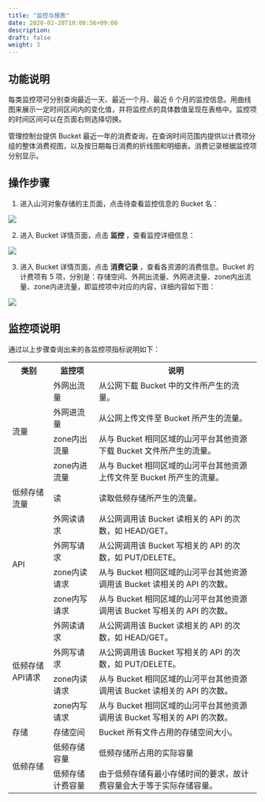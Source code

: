 ```yaml
---
title: "监控与报表"
date: 2020-02-28T10:08:56+09:00
description:
draft: false
weight: 3
---
```


## 功能说明

每类监控项可分别查询最近一天、最近一个月、最近 6 个月的监控信息。用曲线图来展示一定时间区间内的变化值，并将监控点的具体数值呈现在表格中。监控项的时间区间可以在页面右侧选择切换。

管理控制台提供 Bucket 最近一年的消费查询，在查询时间范围内提供以计费项分组的整体消费视图，以及按日期每日消费的折线图和明细表。消费记录根据监控项分别显示。

## 操作步骤

1. 进入山河对象存储的主页面，点击待查看监控信息的 Bucket 名：

 ![](/storage/object-storage/_images/bucket_info1.png)

2. 进入 Bucket 详情页面，点击 **监控** ，查看监控详细信息：

 ![](/storage/object-storage/_images/bucket_info6.png)

3. 进入 Bucket 详情页面，点击 **消费记录** ，查看各资源的消费信息。Bucket 的计费项有 5 项，分别是：存储空间、外网出流量、外网进流量、zone内出流量、zone内进流量，即监控项中对应的内容，详细内容如下图：

 ![](/storage/object-storage/_images/bucket_info7.png)


## 监控项说明

通过以上步骤查询出来的各监控项指标说明如下：

   <table class="table table-bordered table-striped table-condensed">
      <tr>
        <th>类别</th>
        <th>监控项</th>
        <th>说明</th>
       </tr>
      <tr>
        <td rowspan="4">流量</td>
        <td>外网出流量</td>
        <td>从公网下载 Bucket 中的文件所产生的流量。</td>
      </tr>
      <tr>
        <td>外网进流量</td>
        <td>从公网上传文件至 Bucket 所产生的流量。</td>
     </tr>
     <tr>
        <td>zone内出流量</td>
        <td>从与 Bucket 相同区域的山河平台其他资源下载 Bucket 文件所产生的流量。</td>
     </tr>
     <tr>
        <td>zone内进流量</td>
        <td>从与 Bucket 相同区域的山河平台其他资源上传文件至 Bucket 所产生的流量。</td>
     </tr>
     <tr>
        <td rowspan="1">低频存储流量</td>
        <td>读</td>
        <td>读取低频存储所产生的流量。</td>
     </tr>
     <tr>
        <td rowspan="4">API</td>
        <td>外网读请求</td>
        <td>从公网调用该 Bucket 读相关的 API 的次数，如 HEAD/GET。</td>
     </tr>
     <tr>
        <td>外网写请求</td>
        <td>从公网调用该 Bucket 写相关的 API 的次数，如 PUT/DELETE。</td>
     </tr>
     <tr>
        <td>zone内读请求</td>
        <td>从与 Bucket 相同区域的山河平台其他资源调用该 Bucket 读相关的 API 的次数。</td>
     </tr>
     <tr>
        <td>zone内写请求</td>
        <td>从与 Bucket 相同区域的山河平台其他资源调用该 Bucket 写相关的 API 的次数。</td>
     </tr>
     <tr>
        <td rowspan="4">低频存储API请求</td>
        <td>外网读请求</td>
        <td>从公网调用该 Bucket 读相关的 API 的次数，如 HEAD/GET。</td>
     </tr>
     <tr>
        <td>外网写请求</td>
        <td>从公网调用该 Bucket 写相关的 API 的次数，如 PUT/DELETE。</td>
     </tr>
     <tr>
        <td>zone内读请求</td>
        <td>从与 Bucket 相同区域的山河平台其他资源调用该 Bucket 读相关的 API 的次数。</td>
     </tr>
     <tr>
        <td>zone内写请求</td>
        <td>从与 Bucket 相同区域的山河平台其他资源调用该 Bucket 写相关的 API 的次数。</td>
     </tr>
     <tr>
        <td>存储</td>
        <td>存储空间</td>
        <td>Bucket 所有文件占用的存储空间大小。</td>
     </tr>
     <tr>
        <td rowspan="2">低频存储</td>
        <td>低频存储容量</td>
        <td>低频存储所占用的实际容量</td>
     </tr>
     <tr>
        <td>低频存储计费容量</td>
        <td>由于低频存储有最小存储时间的要求，故计费容量会大于等于实际存储容量。</td>
     </tr>
   </table>

